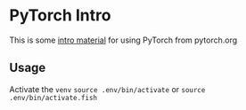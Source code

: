# PyTorch Intro

This is some [intro material](https://pytorch.org/tutorials/beginner/basics/intro.html) for using PyTorch from pytorch.org

## Usage

Activate the `venv` `source .env/bin/activate` or `source .env/bin/activate.fish`
